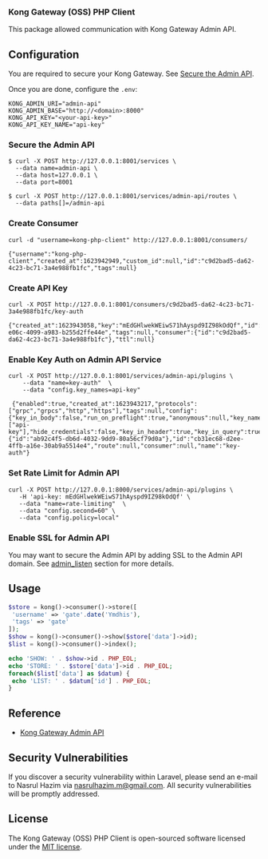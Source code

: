 ### Kong Gateway (OSS) PHP Client

This package allowed communication with Kong Gateway Admin API.

## Configuration

 You are required to secure your Kong Gateway. See [Secure the Admin API](#secure-the-admin-api).

 Once you are done, configure the `.env`:

 ```
KONG_ADMIN_URI="admin-api"
KONG_ADMIN_BASE="http://<domain>:8000"
KONG_API_KEY="<your-api-key>"
KONG_API_KEY_NAME="api-key"
 ```

### Secure the Admin API

```
$ curl -X POST http://127.0.0.1:8001/services \
  --data name=admin-api \
  --data host=127.0.0.1 \
  --data port=8001
```

```
$ curl -X POST http://127.0.0.1:8001/services/admin-api/routes \
  --data paths[]=/admin-api
```

### Create Consumer

```
curl -d "username=kong-php-client" http://127.0.0.1:8001/consumers/
```

```
{"username":"kong-php-client","created_at":1623942949,"custom_id":null,"id":"c9d2bad5-da62-4c23-bc71-3a4e988fb1fc","tags":null}
```

### Create API Key

```
curl -X POST http://127.0.0.1:8001/consumers/c9d2bad5-da62-4c23-bc71-3a4e988fb1fc/key-auth 
```

```
{"created_at":1623943058,"key":"mEdGHlwekWEiwS71hAyspd9IZ98kOdQf","id":"65d20804-e06c-4099-a983-b255d2ffe44e","tags":null,"consumer":{"id":"c9d2bad5-da62-4c23-bc71-3a4e988fb1fc"},"ttl":null}
```

### Enable Key Auth on Admin API Service

```
curl -X POST http://127.0.0.1:8001/services/admin-api/plugins \
    --data "name=key-auth"  \
    --data "config.key_names=api-key"
```

```
 {"enabled":true,"created_at":1623943217,"protocols":["grpc","grpcs","http","https"],"tags":null,"config":{"key_in_body":false,"run_on_preflight":true,"anonymous":null,"key_names":["api-key"],"hide_credentials":false,"key_in_header":true,"key_in_query":true},"service":{"id":"ab92c4f5-db6d-4032-9dd9-80a56cf79d0a"},"id":"cb31ec68-d2ee-4ffb-a16e-30ab9a5514e4","route":null,"consumer":null,"name":"key-auth"}
 ```

 ### Set Rate Limit for Admin API

 ```
 curl -X POST http://127.0.0.1:8000/services/admin-api/plugins \
    -H 'api-key: mEdGHlwekWEiwS71hAyspd9IZ98kOdQf' \
    --data "name=rate-limiting"  \
    --data "config.second=60" \
    --data "config.policy=local"
```

### Enable SSL for Admin API

You may want to secure the Admin API by adding SSL to the Admin API domain. See [admin_listen](https://docs.konghq.com/gateway-oss/2.4.x/configuration/#admin_listen) section for more details.

 ## Usage

 ```php
$store = kong()->consumer()->store([
  'username' => 'gate'.date('Ymdhis'),
  'tags' => 'gate'
]);
$show = kong()->consumer()->show($store['data']->id);
$list = kong()->consumer()->index();

echo 'SHOW: ' . $show->id . PHP_EOL;
echo 'STORE: ' . $store['data']->id . PHP_EOL;
foreach($list['data'] as $datum) {
  echo 'LIST: ' . $datum['id'] . PHP_EOL;
}
```

## Reference

- [Kong Gateway Admin API](https://docs.konghq.com/gateway-oss/2.4.x/admin-api/#consumer-object)

## Security Vulnerabilities

If you discover a security vulnerability within Laravel, please send an e-mail to Nasrul Hazim via [nasrulhazim.m@gmail.com](mailto:nasrulhazim.m@gmail.com). All security vulnerabilities will be promptly addressed.

## License

The Kong Gateway (OSS) PHP Client is open-sourced software licensed under the [MIT license](https://opensource.org/licenses/MIT).